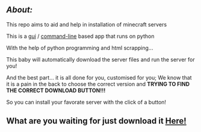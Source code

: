 ## *About:*
 This repo aims to aid and help in installation of minecraft servers
 
 This is a [gui](https://github.com/Advik-B/Server-Installer/blob/main/screen1.py) / [command-line](https://github.com/Advik-B/Server-Installer/blob/main/main.py) based app that runs on python
 
 With the help of python programming and html scrapping...
 
 This baby will automatically download the server files and run the server for you!

 And the best part... it is all done for you, customised for you; We know that it is a pain in the back to choose the correct version and **TRYING TO FIND THE CORRECT DOWNLOAD BUTTON!!!**

So you can install your favorate server with the click of a button!


## What are you waiting for just download it [Here!](https://codeload.github.com/Advik-B/Server-Installer/zip/refs/heads/main)

